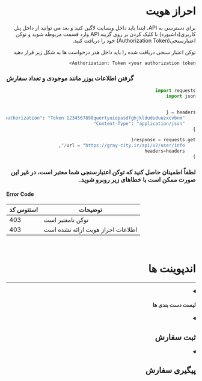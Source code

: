 <div dir="rtl">

# احراز هویت
برای دسترسی به API، ابتدا باید داخل وبسایت لاگین کنید و بعد می توانید از داخل پنل کاربری(داشبورد) با کلیک کردن بر روی گزینه  API وارد قسمت مربوطه شوید و توکن اعتبارسنجی(Authorization Token) خود را دریافت کنید.

توکن اعتبار سنجی دریافت شده را باید داخل هدر درخواست ها به شکل زیر قرار دهید

<div dri="ltr">

```
Authorization: Token <your authorization token>
```
</div>

<div dir="ltr">

### گرفتن اطلاعات یوزر مانند موجودی و تعداد سفارش

</div>


<div dri="ltr">
    
```python
import requests
import json


headers = {
    "Authorization": "Token 1234567890qwertyuiopasdfghjkldududuuzxcvbnm",
    "Content-Type": "application/json"
}

response = requests.get(
    url = "https://gray-city.ir/api/v2/user/info/",
    headers=headers
)

```

</div>

###  لطفاً اطمینان حاصل کنید که توکن اعتبارسنجی شما معتبر است، در غیر این صورت ممکن است با خطاهای زیر روبرو شوید.

<div dir="ltr">

#### Error Code
| استتوس کد | توضیحات |
| ------------| -------------|
| 403         | توکن نامعتبر است
| 403         | اطلاعات احراز هویت ارائه نشده است

</div>

<br>



# اندپوینت ها
---

<details>
<summary><h4>لیست دست بندی ها</h4></summary>

#### درخواست
---
برای دریافت دسته بندی های داخل سایت، یک درخواست GET را به آدرس زیر ارسال کنید:
<div dir="ltr">

```python
import requests

headers = {
    "Authorization": "Token 1234567890qwertyuiopasdfghjkldududuuzxcvbnm",
    "Content-Type": "application/json"
}

response = requests.get(
    url = "https://gray-city.ir/api/v2/categories/",
    headers=headers
)

```
</div>

> **نکته:** به صورت پیشفرض در هر صفحه حداقل 20 دسته بندی نمایش داده می شود و حد اکثر 30 عدد، برای گرفتن دسته بندی ها بیشتر در هر صفحه و یا پجینیشن میتوانید از پارامتر های زیر استفاده کنید 

#### پارامتر ها
---
<div dir="ltr">

| پارامتر   |  نوع دیتا |      توضیحات      |
| ----------- | --------| ------------|
| page        | int     | شماره پیج
| page_size   | int     | تعداد دسته بندی نمایش داده شده در هر پیج، ماکسیموم 20 عدد

</div>
<br>

#### پاسخ
---
برای این درخواست، پاسخی به شکل زیر ارسال می‌شود که شامل لیست محصولات است:

```json
{
    "count": 7,
    "next": null,
    "previous": null,
    "results": [
        {
            "id": 2,
            "title": "لایک اپارات"
        },
        {
            "id": 3,
            "title": "ویو اپارات"
        }
    ]
}
```
</details>


<details>
<summary><h2>ثبت سفارش</h2></summary>

<details>
<summary><h4>ثبت سفارش لایک و ویو</h4></summary>
<br>

> **نکته:** دقت داشته باشید که حتما باید هدر `Content-Type: application/json` را برای درخواست های POST ست کرده باشید 


#### درخواست
---
برای ثبت سفارش لایک و ویو، میتوانید یک درخواست POST را به آدرس های زیر ارسال کنید:

<div dir="ltr">

    POST: /api/v2/order/create/
```python
import requests
import json


headers = {
    "Authorization": "Token 1234567890qwertyuiopasdfghjkldududuuzxcvbnm",
    "Content-Type": "application/json"
}
data = {
    "category": 2,
    "link": "https://www.aparat.com/v/hashd",
    "count": 50
}

response = requests.post(
    url = "https://gray-city.ir/api/v2/order/create/",
    headers = headers,
    data = json.dumps(data)
)
```
</div>

### ریکوئست بادی
#### 
---
```jsonc
{
    "category": 2, // ایدی کتگوری
    "link": "https://www.aparat.com/v/hashd", // آدرس ویدیو
    "count": 50 // تعداد درخواستی
}
```

### پاسخ
---
جزئیات سفارش ثبت شده برگشت داده خواهد شد.

```json
{
"category": 6,
"link": "https://www.aparat.com/v/hCc0O",
"user": "Test@gmail.com",
"status": "در صف⊷",
"tracking_id": "d6a10c3c7fbf",
"created": "2024-01-10 18:18:14",
"count": 50
}

```

#### استتوس کد ها
---
<div dir="ltr">

| استتوس کد |      توضیحات           |
| ------------| ------------------ |
| 200         | موفقیت آمیرز، نمایش جزئیات سفارش 
| 400         | پارامتر لینک یافت نشد
| 400         | لینک ارسال شده نامعبتر است
| 400         | تایپ ولیو پارامتر category نا معتبر است
| 400         | ایدی محصول ارسال شده مربوط به این دسته بندی نمی باشد
| 404         | محصول یافت نشد
| 403         | موجودی کافی نیست

</div>
</details>



<details>
<summary><h4>ثبت سفارش کامنت</h4></summary>
<br>

> **نکته:** دقت داشته باشید که حتما باید هدر `Content-Type: application/json` را برای درخواست های POST ست کرده باشید 


#### درخواست
---
برای ثبت سفارش لایک، میتوانید یک درخواست POST را به آدرس زیر ارسال کنید:

<div dir="ltr">

    POST: /api/v2/order/create/
```python
import requests
import json

headers = {
    "Authorization": "Token 1234567890qwertyuiopasdfghjkldududuuzxcvbnm",
    "Content-Type": "application/json"
}
data = {
    "category": 6,
    "link": "https://www.aparat.com/v/hashd",
    "comment": ["test","test2","test3","test4"],
    "count": 20
}

response = requests.post(
    url = "https://gray-city.ir/api/v2/order/create/",
    headers = headers,
    data = json.dumps(data)
)
```
</div>

### ریکوئست بادی
---
برای جدا کردن هر کامنت از n\ استفاده کنید

```jsonc
{
    "category": 6, // ایدی محصول
    "link": "https://www.aparat.com/v/hashd", // آدرس ویدیو
    "comment": ["test","test2","test3","test4"], // کامنت ها
    "count": 20 // تعداد درخواستی
}
```

### پاسخ
---
جزئیات سفارش ثبت شده برگشت داده خواهد شد.

```json
{
  "category": 6,
  "link": "aparat.com/v/YYYyY",
  "user": "Test@gmail.com",
  "status": "در صف⊷",
  "tracking_id": "c15c700ec6c3",
  "created": "2023-04-30 20:58:52",
  "comments": ["test","test2","test3","test4"]
}

```

#### استتوس کد ها
---
<div dir="ltr">

| استتوس کد |      توضیحات           |
| ------------| ------------------ |
| 200         | موفقیت آمیرز، نمایش جزئیات سفارش
| 400         | پارامتر لینک یافت نشد
| 400         | لینک ارسال شده نامعبتر است
| 400         | تایپ ولیو پارامتر category نا معتبر است
| 400         | ایدی کتگوری ارسال شده مربوط به این دسته بندی نمی باشد
| 400         | پارامتر کامنت یافت نشد
| 404         | کتگوری یافت نشد
| 403         | موجودی کافی نیست

</div>
</details>


<details>
<summary><h4>ثبت سفارش واچ تایم</h4></summary>
<br>

> **نکته:** دقت داشته باشید که حتما باید هدر `Content-Type: application/json` را برای درخواست های POST ست کرده باشید 

> **نکته:** دقت داشته باشید که تایم ویدیو باید بیشتر از 2 دقیقه باشد و همچنین عدد count نیز تعداد ساعت درخواستی میباشد


#### درخواست
---
برای ثبت سفارش واچ تایم، میتوانید یک درخواست POST را به آدرس زیر ارسال کنید:

<div dir="ltr">

    POST: /api/v2/order/create/
```python
import requests
import json

headers = {
    "Authorization": "Token 1234567890qwertyuiopasdfghjkldududuuzxcvbnm",
    "Content-Type": "application/json"
}
data = {
    "category": 9,
    "link": "https://www.aparat.com/v/hashd",
    "count": 50
}

response = requests.post(
    url = "https://gray-city.ir/api/v2/order/create/",
    headers = headers,
    data = json.dumps(data)
)
```
</div>

### ریکوئست بادی
---

```jsonc
{
    "category": 9, // ایدی کتگوری
    "link": "https://www.aparat.com/v/hashd", // آدرس ویدیو
    "count": 50  // تعداد ساعت درخواستی
}
```

### پاسخ
---
جزئیات سفارش ثبت شده برگشت داده خواهد شد.

```json
{
  "category": 9,
  "link": "aparat.com/v/YYYY",
  "user": "Test@gmail.com",
  "status": "در صف⊷",
  "tracking_id": "c15c700ec6c3",
  "created": "2023-04-30 20:58:52",
}

```

#### استتوس کد ها
---
<div dir="ltr">

| استتوس کد |      توضیحات           |
| ------------| ------------------ |
| 200         | موفقیت آمیرز، نمایش جزئیات سفارش
| 400         | پارامتر لینک یافت نشد
| 400         | لینک ارسال شده نامعبتر است
| 400         | تایپ ولیو پارامتر category نا معتبر است
| 400         | ایدی کتگوری ارسال شده مربوط به این دسته بندی نمی باشد
| 400         | تایم ویدیو کمتر از مقدار گفته شده میباشد
| 404         | کتگوری یافت نشد
| 403         | موجودی کافی نیست

</div>
</details>


<details>
<summary><h4>ثبت سفارش فالور عادی و فالور پرو</h4></summary>
<br>

> **نکته:** دقت داشته باشید که حتما باید هدر `Content-Type: application/json` را برای درخواست های POST ست کرده باشید 

#### درخواست
---
برای ثبت سفارش فالور عادی و فالور پرو، میتوانید یک درخواست POST را به آدرس های زیر ارسال کنید:

<div dir="ltr">

    POST: /api/v2/order/create/
```python
import requests
import json

headers = {
    "Authorization": "Token 1234567890qwertyuiopasdfghjkldududuuzxcvbnm",
    "Content-Type": "application/json"
}
data = {
    "category": 4,
    "link": "https://www.aparat.com/v/hashd",
    "count": 50
}

response = requests.post(
    url = "https://gray-city.ir/api/v2/order/create/",
    headers = headers,
    data = json.dumps(data)
)
```
</div>

### ریکوئست بادی
---

```jsonc
{
    "category": 4, // ایدی کتگوری 
    "link": "https://www.aparat.com/v/hashd", // آدرس ویدیو
    "count": 50  // تعداد درخواستی
}
```

### پاسخ
---
جزئیات سفارش ثبت شده برگشت داده خواهد شد.

```json
{
  "category": 4,
  "link": "aparat.com/UserName",
  "user": "Test@gmail.com",
  "status": "در صف⊷",
  "tracking_id": "c15c700ec6c3",
  "created": "2023-04-30 20:58:52",
}

```

#### استتوس کد ها
---
<div dir="ltr">

| استتوس کد |      توضیحات           |
| ------------| ------------------ |
| 200         | موفقیت آمیرز، نمایش جزئیات سفارش
| 400         | پارامتر لینک یافت نشد
| 400         | لینک ارسال شده نامعبتر است
| 400         | تایپ ولیو پارامتر product نا معتبر است
| 400         | ایدی محصول ارسال شده مربوط به این دسته بندی نمی باشد
| 404         | محصول یافت نشد
| 403         | موجودی کافی نیست

</div>
</details>



<details>
<summary><h4>ثبت سفارش تبلیغ</h4></summary>
<br>

> **نکته:** دقت داشته باشید که حتما باید هدر `Content-Type: application/json` را برای درخواست های POST ست کرده باشید 

#### درخواست
---
برای ثبت سفارش تبلیغات، میتوانید یک درخواست POST را به آدرس زیر ارسال کنید:

<div dir="ltr">

    POST: /api/v2/order/create/
```python
import requests
import json

headers = {
    "Authorization": "Token 1234567890qwertyuiopasdfghjkldududuuzxcvbnm",
    "Content-Type": "application/json"
}
data = {
    "category": 8,
    "count": 50,
    "description": "متن تبلیغات"
}

response = requests.post(
    url = "https://gray-city.ir/api/v2/order/create/",
    headers = headers,
    data = json.dumps(data)
)

```
</div>


### ریکوئست بادی
---

```jsonc
{
    "category": 8, // ایدی کتگوری 
    "count": 50, // تعداد درخواستی
    "description": "متن تبلیغات"
}
```

### پاسخ
---
جزئیات سفارش ثبت شده برگشت داده خواهد شد.

```json
{
  "category": 8,
  "user": "Test@gmail.com",
  "status": "در صف⊷",
  "tracking_id": "c15c700ec6c3",
  "created": "2023-04-30 20:58:52",
  "description": "Ads Description"
}

```

#### استتوس کد ها
---
<div dir="ltr">

| استتوس کد |      توضیحات           |
| ------------| ------------------ |
| 200         | موفقیت آمیرز، نمایش جزئیات سفارش 
| 400         | تایپ ولیو پارامتر product نا معتبر است
| 400         | ایدی محصول ارسال شده مربوط به این دسته بندی نمی باشد
| 400         | متن تبلیغ یافت نشد
| 404         | محصول یافت نشد
| 403         | موجودی کافی نیست

</div>
</details>
<br>
<br>
</details>






<details>
<summary><h2>پیگیری سفارش</h2></summary>
<br>

#### درخواست
---
برای پیگیری وضعیت یک سفارش میتوانید درخواست GET را به آدرس زیر ارسال کنید:

<div dir="ltr">

    GET: /api/v2/order/tracking/?tracking_id={tracking_id}

</div>

#### پارامتر ها
---
<div dir="ltr">

| پارامتر   | نوع دیتا |      توضیحات      |
| ----------- | -------| ------------|
| tracking_id | int    | ایدی پیگیری سفارش

</div>
<br>

#### پاسخ
---

```json
{
  "Type": "view",
  "link": "aparat.com/v/.....",
  "status": "Done",
  "initialize_count": 100,
  "uniq_id": "624e15a6f29ea",
  "date": "2023-04-30 23:00:00"
}
```

#### استتوس کد ها
---
<div dir="ltr">

| استتوس کد       | توضیحات |
| ------------| -------------|
| 200         | موفقیت آمیز، نمایش جزئیات سفارش
| 400         | ایدی پیگیری سفارش یافت نشد
| 400         | پارامتر ارسالی نامبعتر است
| 500         | خطای داخلی سرور 

</div>
<br>
<br>
</details>
</div>
